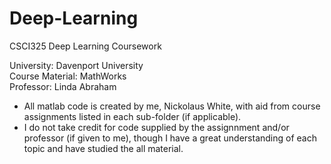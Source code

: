 # Deep-Learning
CSCI325 Deep Learning Coursework

University: Davenport University <br>
Course Material: MathWorks <br>
Professor: Linda Abraham <br>

* All matlab code is created by me, Nickolaus White, with aid from course assignments listed in each sub-folder (if applicable). 
* I do not take credit for code supplied by the assignnment and/or professor (if given to me), though I have
a great understanding of each topic and have studied the all material.
